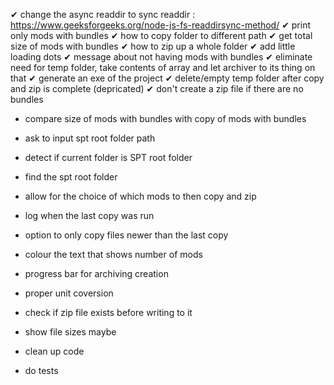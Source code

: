 ✔ change the async readdir to sync readdir : https://www.geeksforgeeks.org/node-js-fs-readdirsync-method/
✔ print only mods with bundles
✔ how to copy folder to different path
✔ get total size of mods with bundles
✔ how to zip up a whole folder
✔ add little loading dots
✔ message about not having mods with bundles
✔ eliminate need for temp folder, take contents of array and let archiver to its thing on that
✔ generate an exe of the project
✔ delete/empty temp folder after copy and zip is complete (depricated)
✔ don't create a zip file if there are no bundles

- compare size of mods with bundles with copy of mods with bundles
- ask to input spt root folder path
- detect if current folder is SPT root folder
- find the spt root folder
- allow for the choice of which mods to then copy and zip
- log when the last copy was run
- option to only copy files newer than the last copy
- colour the text that shows number of mods
- progress bar for archiving creation
- proper unit coversion

- check if zip file exists before writing to it
- show file sizes maybe
- clean up code
- do tests
